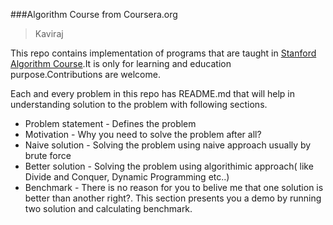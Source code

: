 ###Algorithm Course from Coursera.org
> Kaviraj

This repo contains implementation of programs that are taught in [Stanford Algorithm Course](https://www.coursera.org/course/algo).It is only for learning and education purpose.Contributions are welcome.


Each and every problem in this repo has README.md that will help in understanding solution to the problem with following sections.

* Problem statement - Defines the problem
* Motivation - Why you need to solve the problem after all?
* Naive solution - Solving the problem using naive approach usually by brute force
* Better solution - Solving the problem using algorithimic approach( like Divide and Conquer, Dynamic Programming etc..)
* Benchmark - There is no reason for you to belive me that one solution is better than another right?. This section presents you a demo by running two solution and calculating benchmark.


